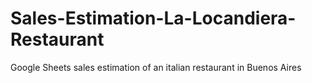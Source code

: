 # Sales-Estimation-La-Locandiera-Restaurant
Google Sheets sales estimation of an italian restaurant in Buenos Aires
